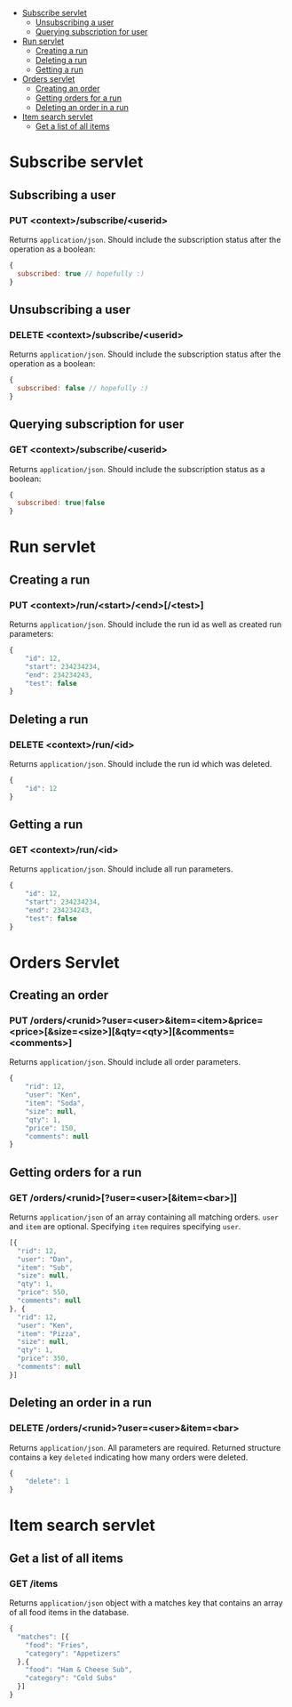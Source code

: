 * [Subscribe servlet](#subscribe-servlet)
    * [Unsubscribing a user](#unsubscribing-a-user)
    * [Querying subscription for user](#querying-subscription-for-user)
* [Run servlet](#run-servlet) 
    * [Creating a run](#creating-a-run)
    * [Deleting a run](#deleting-a-run)
    * [Getting a run](#getting-a-run)
* [Orders servlet](#orders-servlet) 
    * [Creating an order](#creating-an-order)
    * [Getting orders for a run](#getting-orders-for-a-run)
    * [Deleting an order in a run](#deleting-an-order-in-a-run)
* [Item search servlet](#item-search-servlet)
    * [Get a list of all items](#get-a-list-of-all-items)
    
# Subscribe servlet
## Subscribing a user
### PUT &lt;context&gt;/subscribe/&lt;userid&gt;
Returns `application/json`. Should include the subscription status after the operation as a boolean:
```javascript
{
  subscribed: true // hopefully :)
}
```

## Unsubscribing a user
### DELETE &lt;context&gt;/subscribe/&lt;userid&gt;
Returns `application/json`. Should include the subscription status after the operation as a boolean:
```javascript
{
  subscribed: false // hopefully :)
}
```

## Querying subscription for user
### GET &lt;context&gt;/subscribe/&lt;userid&gt;
Returns `application/json`. Should include the subscription status as a boolean:
```javascript
{
  subscribed: true|false
}
```
# Run servlet
## Creating a run
### PUT &lt;context&gt;/run/&lt;start&gt;/&lt;end&gt;[/&lt;test&gt;]
Returns `application/json`. Should include the run id as well as created run parameters:
```javascript
{
	"id": 12,
	"start": 234234234,
	"end": 234234243,
	"test": false
}
```

## Deleting a run
### DELETE &lt;context&gt;/run/&lt;id&gt;
Returns `application/json`. Should include the run id which was deleted.
```javascript
{
	"id": 12
}
```

## Getting a run
### GET &lt;context&gt;/run/&lt;id&gt;
Returns `application/json`. Should include all run parameters.
```javascript
{
	"id": 12,
	"start": 234234234,
	"end": 234234243,
	"test": false
}
```

# Orders Servlet
## Creating an order
### PUT /orders/&lt;runid&gt;?user=&lt;user&gt;&item=&lt;item&gt;&price=&lt;price&gt;[&size=&lt;size&gt;][&qty=&lt;qty&gt;][&comments=&lt;comments&gt;]
Returns `application/json`. Should include all order parameters.
```javascript
{
	"rid": 12,
	"user": "Ken",
	"item": "Soda",
	"size": null,
	"qty": 1,
	"price": 150,
	"comments": null
}
```
## Getting orders for a run
### GET /orders/&lt;runid&gt;[?user=&lt;user&gt;[&item=&lt;bar&gt;]]
Returns `application/json` of an array containing all matching orders. `user` and `item` are optional. Specifying `item` requires specifying `user`.
```javascript
[{
  "rid": 12,
  "user": "Dan",
  "item": "Sub",
  "size": null,
  "qty": 1,
  "price": 550,
  "comments": null
}, {
  "rid": 12,
  "user": "Ken",
  "item": "Pizza",
  "size": null,
  "qty": 1,
  "price": 350,
  "comments": null
}]
```

## Deleting an order in a run
### DELETE /orders/&lt;runid&gt;?user=&lt;user&gt;&item=&lt;bar&gt;
Returns `application/json`. All parameters are required. Returned structure contains a key `deleted` indicating how many orders were deleted.
```javascript
{
	"delete": 1
}
```

# Item search servlet
## Get a list of all items
### GET /items
Returns `application/json` object with a matches key that contains an array of all food items in the database.
```javascript
{
  "matches": [{
    "food": "Fries",
    "category": "Appetizers" 
  },{
    "food": "Ham & Cheese Sub",
    "category": "Cold Subs"
  }]
}  
```